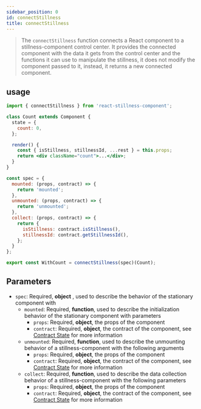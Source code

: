 ```yaml
---
sidebar_position: 0
id: connectStillness
title: connectStillness
---
```


> The `connectStillness` function connects a React component to a stillness-component control center. It provides the connected component with the data it gets from the control center and the functions it can use to manipulate the stillness, it does not modify the component passed to it, instead, it returns a new connected component.

## usage

```jsx
import { connectStillness } from 'react-stillness-component';

class Count extends Component {
  state = {
    count: 0,
  };

  render() {
    const { isStillness, stillnessId, ...rest } = this.props;
    return <div className="count">...</div>;
  }
}

const spec = {
  mounted: (props, contract) => {
    return 'mounted';
  },
  unmounted: (props, contract) => {
    return 'unmounted';
  },
  collect: (props, contract) => {
    return {
      isStillness: contract.isStillness(),
      stillnessId: contract.getStillnessId(),
    };
  }
};

export const WithCount = connectStillness(spec)(Count);
```

## Parameters

- `spec`: Required, **object** , used to describe the behavior of the stationary component with
  - `mounted`: Required, **function**, used to describe the initialization behavior of the stationary component with parameters
    - `props`: Required, **object**, the props of the component
    - `contract`: Required, **object**, the contract of the component, see [Contract State](api/contract-state.md) for more information
  - `unmounted`: Required, **function**, used to describe the unmounting behavior of a stillness-component with the following arguments
    - `props`: Required, **object**, the props of the component
    - `contract`: Required, **object**, the contract of the component, see [Contract State](api/contract-state.md) for more information
  - `collect`: Required, **function**, used to describe the data collection behavior of a stillness-component with the following parameters
    - `props`: Required, **object**, the props of the component
    - `contract`: Required, **object**, the contract of the component, see [Contract State](api/contract-state.md) for more information

